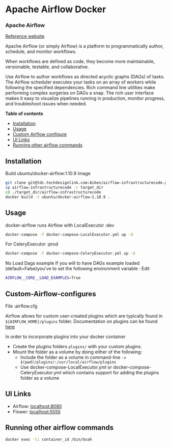 <!--
 Licensed to the Apache Software Foundation (ASF) under one
 or more contributor license agreements.  See the NOTICE file
 distributed with this work for additional information
 regarding copyright ownership.  The ASF licenses this file
 to you under the Apache License, Version 2.0 (the
 "License"); you may not use this file except in compliance
 with the License.  You may obtain a copy of the License at

   http://www.apache.org/licenses/LICENSE-2.0

 Unless required by applicable law or agreed to in writing,
 software distributed under the License is distributed on an
 "AS IS" BASIS, WITHOUT WARRANTIES OR CONDITIONS OF ANY
 KIND, either express or implied.  See the License for the
 specific language governing permissions and limitations
 under the License.
-->


# Apache Airflow Docker
### Apache Airflow
[Reference website](https://github.com/puckel/docker-airflow)

Apache Airflow (or simply Airflow) is a platform to programmatically author, schedule, and monitor workflows.

When workflows are defined as code, they become more maintainable,
versionable, testable, and collaborative.

Use Airflow to author workflows as directed acyclic graphs (DAGs) of tasks. The Airflow scheduler executes your tasks on an array of workers while following the specified dependencies. Rich command line utilities make performing complex surgeries on DAGs a snap. The rich user interface makes it easy to visualize pipelines running in production, monitor progress, and troubleshoot issues when needed.

<!-- START doctoc generated TOC please keep comment here to allow auto update -->
<!-- DON'T EDIT THIS SECTION, INSTEAD RE-RUN doctoc TO UPDATE -->

**Table of contents**

- [Installation](#Installation)
- [Usage](#Usage)
- [Custom Airflow configure](#Custom-Airflow-configures)
- [UI Links](#UI-Links)
- [Running other airflow commands](#Running-other-airflow-commands)

<!-- END doctoc generated TOC please keep comment here to allow auto update -->


## Installation

Build ubuntu/docker-airflow:1.10.9 image

```bash
git clone git@tdc.techdesignlink.com:Aiken/airflow-infrastructurecode.git
cp airflow-infrastructurecode -r target_dir
cd ./target_dir/airflow-infrastructurecode
docker build -t ubuntu/docker-airflow:1.10.9 .
```

## Usage

docker-airflow runs Airflow with 
LocalExecutor :dev
```bash
docker-compose -f docker-compose-LocalExecutor.yml up -d
```

For CeleryExecutor :prod
```bash
docker-compose -f docker-compose-CeleryExecutor.yml up -d
```

No Load Dags example
If you will to have DAGs example loaded (default=False)you've to set the following environment variable :
Edit
 ```bash
AIRFLOW__CORE__LOAD_EXAMPLES=True
 ```

## Custom-Airflow-configures

File :airflow.cfg

Airflow allows for custom user-created plugins which are typically found in `${AIRFLOW_HOME}/plugins` folder. Documentation on plugins can be found [here](https://airflow.apache.org/plugins.html)

In order to incorporate plugins into your docker container
- Create the plugins folders `plugins/` with your custom plugins.
- Mount the folder as a volume by doing either of the following:
    - Include the folder as a volume in command-line `-v $(pwd)/plugins/:/usr/local/airflow/plugins`
    - Use docker-compose-LocalExecutor.yml or docker-compose-CeleryExecutor.yml which contains support for adding the plugins folder as a volume


## UI Links

- Airflow: [localhost:8080](http://localhost:8080/)
- Flower: [localhost:5555](http://localhost:5555/)


## Running other airflow commands

 ```bash
docker exec -ti container_id /bin/bsah
 ```

